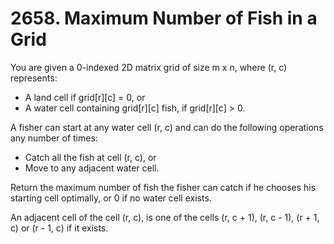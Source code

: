 # 2658. Maximum Number of Fish in a Grid

You are given a 0-indexed 2D matrix grid of size m x n, where (r, c) represents:

 * A land cell if grid[r][c] = 0, or
 * A water cell containing grid[r][c] fish, if grid[r][c] > 0.

A fisher can start at any water cell (r, c) and can do the following operations any number of times:

 * Catch all the fish at cell (r, c), or
 * Move to any adjacent water cell.

Return the maximum number of fish the fisher can catch if he chooses his starting cell optimally, or 0 if no water cell exists.

An adjacent cell of the cell (r, c), is one of the cells (r, c + 1), (r, c - 1), (r + 1, c) or (r - 1, c) if it exists.
